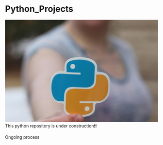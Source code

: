 # Python_Projects
![image](pexels-realtoughcandy-11035474.jpg)
This python repository is under construction❗❗


Ongoing process
